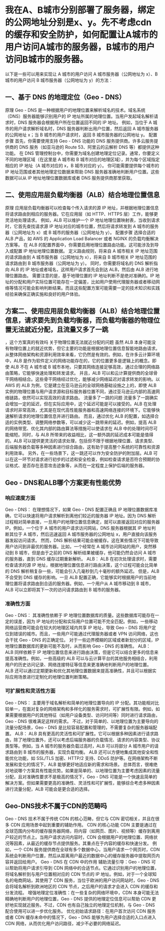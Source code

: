 # 我在A、B城市分别部署了服务器，绑定的公网地址分别是x、y。先不考虑cdn的缓存和安全防护，如何配置让A城市的用户访问A城市的服务器，B城市的用户访问B城市的服务器。

以下是一些可以用来实现让 A 城市的用户访问 A 城市服务器（公网地址为 x）、B 城市的用户访问 B 城市服务器（公网地址为 y）的方法：
## 一、基于 DNS 的地理定位（Geo - DNS）
原理
Geo - DNS 是一种根据用户的地理位置来解析域名的技术。域名系统（DNS）服务器能够识别用户的 IP 地址所属的地理位置。当用户发起域名解析请求时，DNS 服务器会根据用户所在位置返回不同的 IP 地址。
例如，当位于 A 城市的用户请求解析域名时，DNS 服务器判断出用户位置，然后返回 A 城市服务器的公网地址 x；当 B 城市的用户请求时，返回 B 城市服务器的公网地址 y。
配置步骤
首先，你需要使用支持 Geo - DNS 功能的 DNS 服务提供商。许多云服务提供商的 DNS 服务（如亚马逊的 Route 53、阿里云的云解析 DNS 等）都提供这种功能。
在 DNS 管理控制台中，你需要为域名创建地理定位记录。通常，你要定义不同的地理区域（在这里是 A 城市和 B 城市对应的地理区域），并为每个区域指定相应的 IP 地址（A 城市对应的 x，B 城市对应的 y）。
你可能需要提供每个城市的 IP 地址范围或者其他地理定位数据来帮助 DNS 服务器准确地判断用户位置。这些数据可以从 IP 地址地理位置数据库或者 DNS 服务提供商那里获取。
## 二、使用应用层负载均衡器（ALB）结合地理位置信息
原理
应用层负载均衡器可以检查每个传入请求的源 IP 地址，并根据地理位置信息将请求路由到相应的服务器。它在应用层（如 HTTP、HTTPS 层）工作，能够更灵活地处理请求。
例如，ALB 可以维护一个 IP 地址地理位置映射表，当收到请求时，它首先查找请求源 IP 地址对应的城市位置，然后将请求转发到 A 城市的服务器（公网地址为 x）或 B 城市的服务器（公网地址为 y）。
配置步骤
选择合适的 ALB 产品，如 AWS 的 Application Load Balancer 或者 NGINX 的负载均衡解决方案等。
在 ALB 的配置界面中，你需要启用地理位置路由功能。这可能涉及到导入或配置 IP 地址地理位置数据。
定义路由规则，将来自 A 城市相关 IP 地址范围的请求路由到 A 城市服务器（公网地址为 x），将来自 B 城市相关 IP 地址范围的请求路由到 B 城市服务器（公网地址为 y）。
同时，你需要将域名的 DNS 解析指向 ALB 的 IP 地址或者域名，这样用户请求首先会到达 ALB，然后由 ALB 进行地理位置路由。
需要注意的是，基于地理位置的 IP 地址判断不是绝对准确的。IP 地址的分配和用户实际位置可能存在一定偏差，比如用户使用代理服务器或者移动网络等情况可能会影响判断结果。而且这些配置方案可能需要一定的技术知识和实践经验来确保正确实施和良好的用户体验。

## 方案二、使用应用层负载均衡器（ALB）结合地理位置信息，请求要先到负载均衡器，而负载均衡器的物理位置无法就近分配，且流量又多了一跳
，这个方案真的有效吗
关于物理位置无法就近分配的问题
虽然 ALB 本身可能没有物理位置上的就近优势，但它主要的功能是根据地理位置信息智能地路由请求。从整体网络架构和资源利用效率来看，它仍然是有效的。例如，在许多云计算环境中，ALB 是作为软件定义的网络功能存在的，它的位置更多是逻辑上的概念。即使 ALB 不在 A 城市或 B 城市本地，只要其网络连接足够高效，通过合理的网络路由策略，它能够快速处理和转发请求。
并且，ALB 可以和云计算提供商的全球骨干网络相结合。这些骨干网络经过优化，能够减少网络延迟对请求转发的影响。以 AWS 的 ALB 为例，它是建立在亚马逊云的全球网络基础设施之上的，即使 ALB 实例的物理位置与用户请求源和目标服务器位置不同，通过亚马逊云内部的高速网络链路，依然可以实现高效的请求路由。
流量多了一跳的问题
流量多了一跳确实会增加一定的延迟，但在实际应用中，这个延迟可能是可以接受的。ALB 在处理请求时非常高效，尤其是在现代高性能服务器和高速网络连接的环境下。它能够快速解析请求的地理位置信息并进行路由。
而且，通过优化 ALB 的配置，如选择合适的实例类型、调整网络参数等，可以减少这一跳带来的延迟。例如，提高 ALB 的网络带宽、优化其内部的路由算法等措施可以使请求在 ALB 中的处理时间尽可能缩短。同时，与 ALB 所带来的收益相比，这一额外跳的延迟成本可能是值得的。ALB 可以提供更灵活的请求处理，包括但不限于根据地理位置、请求类型、后端服务器负载等多种因素进行综合路由，这有助于提高整个系统的可靠性和资源利用效率。
另外，在一些场景下，这一跳还可以作为安全防护的附加层。ALB 可以在这一环节对请求进行初步的过滤和安全检查，例如检查请求是否符合预期的协议格式、是否存在恶意攻击迹象等，从而在一定程度上保护后端的服务器。

## Geo - DNS和ALB哪个方案更有性能优势
### 响应速度方面
Geo - DNS：
在理想情况下，如果 Geo - DNS 配置正确且 IP 地理位置数据库准确，它可以快速将用户请求解析到离他们较近的服务器 IP 地址。因为 DNS 解析过程相对简单直接，一旦用户的地理位置信息确定，就可以直接返回对应的服务器 IP。例如，一个位于 A 城市的用户请求访问网站，DNS 服务器根据其 IP 地址判断其位于 A 城市，然后迅速返回 A 城市服务器的公网地址 x，用户直接向该服务器发起访问请求。
然而，DNS 解析结果可能会被缓存。这在某些情况下可能导致用户访问到非最优的服务器。比如，一个经常在 A 城市访问网站的用户，突然移动到 B 城市，但是由于之前的 DNS 解析结果被缓存，他可能仍然会访问 A 城市的服务器，直到 DNS 缓存过期重新解析。
ALB：
ALB 在初次处理请求时，需要检查请求的源 IP 地址，根据地理位置信息进行路由决策，这个过程可能会比简单的 DNS 解析稍复杂一些，可能会引入几毫秒到几十毫秒的额外延迟。
但是，ALB 不会受到 DNS 缓存的影响。一旦 ALB 配置正确，它能够实时根据用户的当前地理位置将请求路由到合适的服务器。例如，一个用户从 A 城市移动到 B 城市，ALB 可以立即将其下一次的访问请求路由到 B 城市的服务器。
### 准确性方面
Geo - DNS：
其准确性依赖于 IP 地理位置数据库的质量。这些数据库可能存在一定的误差，因为 IP 地址的分配和实际用户位置可能不完全匹配。例如，一些移动网络运营商可能会在较大的地理区域内共享 IP 地址，导致 Geo - DNS 将用户定位到错误的城市。而且，一些用户可能通过代理服务器或者 VPN 访问网络，这也会干扰 Geo - DNS 的正确定位。
对于一些边界模糊的区域或者新划分的区域，IP 地理位置数据库的更新可能不及时，从而影响 Geo - DNS 的准确性。
ALB：
ALB 同样依赖于 IP 地理位置信息来进行路由决策，但是它可以结合更多的信息来提高准确性。例如，一些高级的 ALB 可以与云计算平台的其他服务相结合，利用用户的历史访问记录、网络连接特征等信息来更准确地判断用户的地理位置。
ALB 还可以通过定期更新和优化其地理位置数据来提高准确性，并且可以根据实际应用场景进行定制化的地理位置判断策略。
### 可扩展性和灵活性方面
Geo - DNS：
主要用于域名解析和简单的地理位置导向的 IP 分配。其功能相对比较单一，在面对复杂的网络架构和多样化的服务需求时，可扩展性有限。例如，如果需要根据用户的其他特征（如用户设备类型、访问时间等）同时进行请求路由，Geo - DNS 很难满足这样的需求。
不过，对于简单的、以地理位置为主要导向的流量分配场景，Geo - DNS 是比较容易配置和管理的，不需要复杂的服务器端配置。
ALB：
ALB 具有更高的灵活性和可扩展性。它可以根据多种因素进行请求路由，除了地理位置外，还可以考虑后端服务器的负载情况、请求的内容类型、协议类型等。例如，当 A 城市的服务器负载过高时，ALB 可以将部分 A 城市用户的请求路由到 B 城市的服务器，实现负载均衡。
ALB 还可以方便地集成其他安全和性能优化功能，如 SSL/TLS 加密、HTTP/2 支持、DDoS 防护等。在网络架构不断发展和变化的情况下，ALB 能够更好地适应新的需求和场景。
总体而言，很难绝对地说哪个方案具有性能优势。如果是简单的、以地理位置为主要考虑因素的流量分配，且对准确性要求不是极高的情况下，Geo - DNS 可能是一个快速且简单的解决方案。但如果需要更高的准确性、灵活性和可扩展性，能够综合考虑多种因素进行流量分配，ALB 可能会是更合适的选择。

## Geo-DNS技术不属于CDN的范畴吗
Geo - DNS 技术不属于传统 CDN 的核心范畴，但它与 CDN 密切相关，并且在很多 CDN 应用场景中起到重要的辅助作用。
CDN 的核心功能
CDN 主要是通过在全球范围内分布的缓存服务器网络，将内容（如网页、图片、视频等）缓存到离用户较近的节点上。当用户请求访问内容时，CDN 会根据用户的地理位置、网络状况等因素，从最近的缓存节点提供服务。其重点在于内容的缓存和快速分发。
例如，一个 CDN 服务提供商在全球有多个数据中心，当用户请求一个网页时，CDN 系统会判断用户位置，然后从距离用户最近的数据中心的缓存服务器中提取网页内容并返回给用户。
Geo - DNS 在 CDN 中的作用
辅助流量引导：Geo - DNS 可以帮助将用户请求引导到 CDN 网络中的合适节点。它通过识别用户的地理位置，将域名解析到与用户位置相对应的 CDN 节点的 IP 地址。例如，对于一个全球知名的电商网站，其使用了 CDN 服务，当位于欧洲的用户访问网站时，Geo - DNS 会将域名解析到欧洲地区的 CDN 节点，之后用户的请求才会进入 CDN 的缓存和分发流程。
增强地理定位准确性：在一些复杂的网络环境中，CDN 本身可能无法精确地判断用户的地理位置，Geo - DNS 提供的地理定位信息可以帮助 CDN 更好地实现就近服务。不过，CDN 也有自己独立的地理定位机制，与 Geo - DNS 配合使用可以进一步优化服务。
优化初始请求路径：在用户首次访问 CDN 服务或者 CDN 缓存未命中的情况下，Geo - DNS 能够为用户选择合适的入口点进入 CDN 网络，从而优化用户访问路径，减少不必要的网络延迟。
